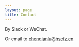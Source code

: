 ```yaml
---
layout: page
title: Contact
---
```


By Slack or WeChat.

Or email to [chenqianlu@hsefz.cn](mailto:chenqianlu@hsefz.cn)
